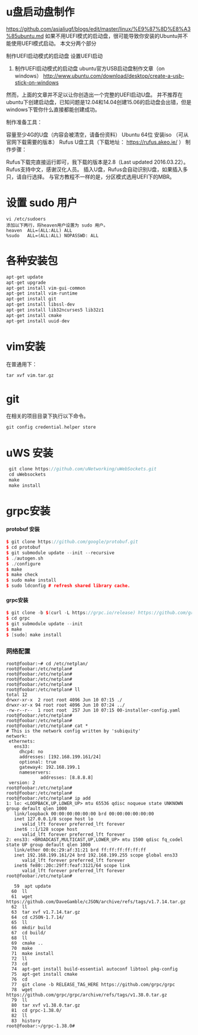 # u盘启动盘制作
https://github.com/asialiugf/blogs/edit/master/linux/%E9%87%8D%E8%A3%85ubuntu.md
如果不用UEFI模式的启动盘，很可能导致你安装的Ubuntu并不能使用UEFI模式启动。
本文分两个部分

制作UEFI启动模式的启动盘
设置UEFI启动
1. 制作UEFI启动模式的启动盘
ubuntu官方USB启动盘制作文章（on windows） 
http://www.ubuntu.com/download/desktop/create-a-usb-stick-on-windows

然而，上面的文章并不足以让你创造出一个完整的UEFI启动U盘。 
并不推荐在ubuntu下创建启动盘，已知问题是12.04和14.04创建15.06的启动盘会出错，但是windows下管你什么直接都能创建成功。

制作准备工具：

容量至少4G的U盘（内容会被清空，请备份资料）
Ubuntu 64位 安装iso （可从官网下载需要的版本）
Rufus U盘工具（下载地址： https://rufus.akeo.ie/ ）
制作步骤：

Rufus下载完直接运行即可，我下载的版本是2.8（Last updated 2016.03.22）。Rufus支持中文，感谢汉化人员。
插入U盘，Rufus会自动识别U盘，如果插入多只，请自行选择。
与官方教程不一样的是，分区模式选用UEFI下的MBR。 

# 设置 sudo 用户
```
vi /etc/sudoers
添加以下两行，将heaven用户设置为 sudo 用户。
heaven  ALL=(ALL:ALL) ALL
%sudo   ALL=(ALL:ALL) NOPASSWD: ALL
```


# 各种安装包
```c++
apt-get update
apt-get upgrade
apt-get install vim-gui-common  
apt-get install vim-runtime  
apt-get install git
apt-get install libssl-dev
apt-get install lib32ncurses5 lib32z1
apt-get install cmake
apt-get install uuid-dev


```
# vim安装
在普通用下：
```c++
tar xvf vim.tar.gz
```
# git 
在相关的项目目录下执行以下命令。
```c++
git config credential.helper store
```

# uWS 安装
```c++
 git clone https://github.com/uNetworking/uWebSockets.git
 cd uWebsockets
 make
 make install
 ```
 
 # grpc安装
 #### protobuf 安装
 ```c++
$ git clone https://github.com/google/protobuf.git
$ cd protobuf
$ git submodule update --init --recursive
$ ./autogen.sh
$ ./configure
$ make
$ make check
$ sudo make install
$ sudo ldconfig # refresh shared library cache.
 ```
 #### grpc安装
 ```c++
 $ git clone -b $(curl -L https://grpc.io/release) https://github.com/grpc/grpc
 $ cd grpc
 $ git submodule update --init
 $ make
 $ [sudo] make install
 ```
 
 ### 网络配置
 ```
 root@foobar:~# cd /etc/netplan/
root@foobar:/etc/netplan# 
root@foobar:/etc/netplan# 
root@foobar:/etc/netplan# 
root@foobar:/etc/netplan# 
root@foobar:/etc/netplan# ll
total 12
drwxr-xr-x  2 root root 4096 Jun 10 07:15 ./
drwxr-xr-x 94 root root 4096 Jun 10 07:24 ../
-rw-r--r--  1 root root  257 Jun 10 07:15 00-installer-config.yaml
root@foobar:/etc/netplan# 
root@foobar:/etc/netplan# 
root@foobar:/etc/netplan# cat *
# This is the network config written by 'subiquity'
network:
  ethernets:
    ens33:
      dhcp4: no
      addresses: [192.168.199.161/24]
      optional: true
      gateway4: 192.168.199.1
      nameservers:
              addresses: [8.8.8.8]
  version: 2
root@foobar:/etc/netplan# 
root@foobar:/etc/netplan# 
root@foobar:/etc/netplan# ip add
1: lo: <LOOPBACK,UP,LOWER_UP> mtu 65536 qdisc noqueue state UNKNOWN group default qlen 1000
    link/loopback 00:00:00:00:00:00 brd 00:00:00:00:00:00
    inet 127.0.0.1/8 scope host lo
       valid_lft forever preferred_lft forever
    inet6 ::1/128 scope host 
       valid_lft forever preferred_lft forever
2: ens33: <BROADCAST,MULTICAST,UP,LOWER_UP> mtu 1500 qdisc fq_codel state UP group default qlen 1000
    link/ether 00:0c:29:af:31:21 brd ff:ff:ff:ff:ff:ff
    inet 192.168.199.161/24 brd 192.168.199.255 scope global ens33
       valid_lft forever preferred_lft forever
    inet6 fe80::20c:29ff:feaf:3121/64 scope link 
       valid_lft forever preferred_lft forever
root@foobar:/etc/netplan# 
 ```
 ```
    59  apt update
   60  ll
   61  wget https://github.com/DaveGamble/cJSON/archive/refs/tags/v1.7.14.tar.gz
   62  ll
   63  tar xvf v1.7.14.tar.gz 
   64  cd cJSON-1.7.14/
   65  ll
   66  mkdir build
   67  cd build/
   68  ll
   69  cmake ..
   70  make
   71  make install
   72  ll
   73  cd 
   74  apt-get install build-essential autoconf libtool pkg-config
   75  apt-get install cmake
   76  cd
   77  git clone -b RELEASE_TAG_HERE https://github.com/grpc/grpc
   78  wget https://github.com/grpc/grpc/archive/refs/tags/v1.38.0.tar.gz
   79  ll
   80  tar xvf v1.38.0.tar.gz 
   81  cd grpc-1.38.0/
   82  ll
   83  history
root@foobar:~/grpc-1.38.0# 
 ```

